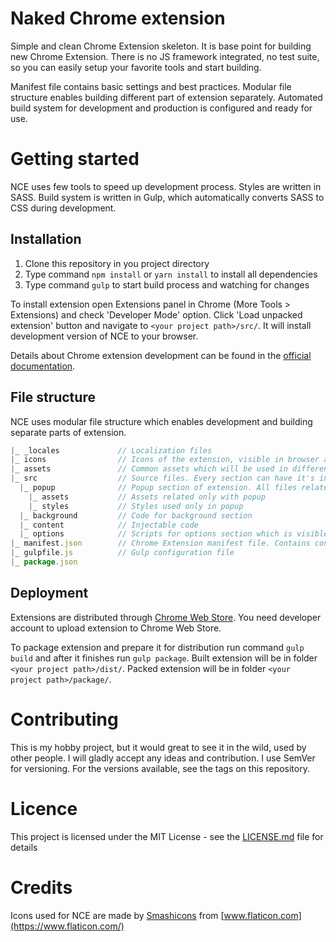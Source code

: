 # Naked Chrome extension

Simple and clean Chrome Extension skeleton. It is base point for building new Chrome Extension.
There is no JS framework integrated, no test suite, so you can easily setup your favorite tools and start building.

Manifest file contains basic settings and best practices.
Modular file structure enables building different part of extension separately.
Automated build system for development and production is configured and ready for use.

# Getting started

NCE uses few tools to speed up development process. Styles are written in SASS. 
Build system is written in Gulp, which automatically converts SASS to CSS during development.

## Installation

1. Clone this repository in you project directory
2. Type command `npm install` or `yarn install` to install all dependencies
3. Type command `gulp` to start build process and watching for changes

To install extension open Extensions panel in Chrome (More Tools > Extensions) and check 'Developer Mode' option.
Click 'Load unpacked extension' button and navigate to `<your project path>/src/`. It will install development version of NCE to your browser.

Details about Chrome extension development can be found in the [official documentation](https://developer.chrome.com/extensions).

## File structure

NCE uses modular file structure which enables development and building separate parts of extension.

```javascript
|_ _locales             // Localization files
|_ icons                // Icons of the extension, visible in browser and in Chrome Web Store
|_ assets               // Common assets which will be used in different parts of extension
|_ src                  // Source files. Every section can have it's inner structure with assets and styles
  |_ popup              // Popup section of extension. All files related to popup should go here.
    |_ assets           // Assets related only with popup
    |_ styles           // Styles used only in popup
  |_ background         // Code for background section
  |_ content            // Injectable code
  |_ options            // Scripts for options section which is visible in settings
|_ manifest.json        // Chrome Extension manifest file. Contains config of extension and paths to all scripts
|_ gulpfile.js          // Gulp configuration file
|_ package.json

```

## Deployment

Extensions are distributed through [Chrome Web Store](https://chrome.google.com/webstore/category/extensions).
You need developer account to upload extension to Chrome Web Store. 

To package extension and prepare it for distribution run command `gulp build` and after it finishes run `gulp package`.
Built extension will be in folder `<your project path>/dist/`.
Packed extension will be in folder `<your project path>/package/`.

# Contributing

This is my hobby project, but it would great to see it in the wild, used by other people.
I will gladly accept any ideas and contribution.
I use SemVer for versioning. For the versions available, see the tags on this repository.

# Licence

This project is licensed under the MIT License - see the [LICENSE.md](LICENSE.md) file for details

# Credits

Icons used for NCE are made by [Smashicons](https://www.flaticon.com/authors/smashicons) from [www.flaticon.com](https://www.flaticon.com/)
